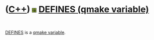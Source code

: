 



 

 

 

 

 

([C++](Cpp.md)) ![Qt](PicQt.png) [DEFINES (qmake variable)](CppQmakeDefines.md)
=================================================================================

 

[DEFINES](CppQmakeDefines.md) is a [qmake
variable](CppQmakeVariable.md).

 

 

 

 

 





 



